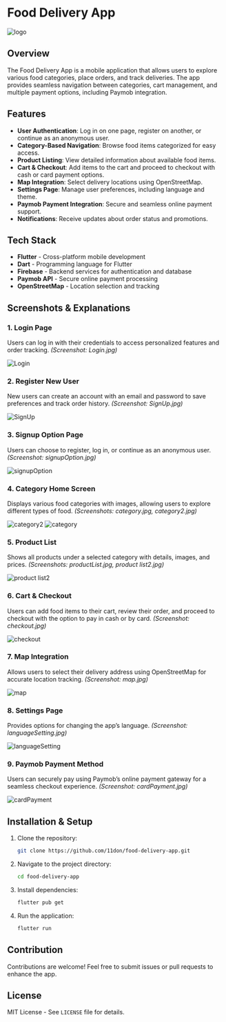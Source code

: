 # Food Delivery App

![logo](https://github.com/user-attachments/assets/f7f65aa9-33eb-4051-9b42-40bb59fd979b)

## Overview

The Food Delivery App is a mobile application that allows users to explore various food categories, place orders, and track deliveries. The app provides seamless navigation between categories, cart management, and multiple payment options, including Paymob integration.

## Features

- **User Authentication**: Log in on one page, register on another, or continue as an anonymous user.
- **Category-Based Navigation**: Browse food items categorized for easy access.
- **Product Listing**: View detailed information about available food items.
- **Cart & Checkout**: Add items to the cart and proceed to checkout with cash or card payment options.
- **Map Integration**: Select delivery locations using OpenStreetMap.
- **Settings Page**: Manage user preferences, including language and theme.
- **Paymob Payment Integration**: Secure and seamless online payment support.
- **Notifications**: Receive updates about order status and promotions.

## Tech Stack

- **Flutter** - Cross-platform mobile development
- **Dart** - Programming language for Flutter
- **Firebase** - Backend services for authentication and database
- **Paymob API** - Secure online payment processing
- **OpenStreetMap** - Location selection and tracking

## Screenshots & Explanations

### 1. Login Page
Users can log in with their credentials to access personalized features and order tracking. *(Screenshot: Login.jpg)*

![Login](https://github.com/user-attachments/assets/0dcd83b8-3bd7-4365-8954-abca127d9897)

### 2. Register New User
New users can create an account with an email and password to save preferences and track order history. *(Screenshot: SignUp.jpg)*

![SignUp](https://github.com/user-attachments/assets/16e9fd15-9e87-486a-868d-a10c242652b0)

### 3. Signup Option Page
Users can choose to register, log in, or continue as an anonymous user. *(Screenshot: signupOption.jpg)*

![signupOption](https://github.com/user-attachments/assets/51ee1b33-a9ab-4a3c-8822-e74f6c51fc78)

### 4. Category Home Screen
Displays various food categories with images, allowing users to explore different types of food. *(Screenshots: category.jpg, category2.jpg)*

![category2](https://github.com/user-attachments/assets/f6b96703-9756-4a2a-8223-396dd35254ce)
![category](https://github.com/user-attachments/assets/57095780-239b-4a50-b165-f67a36ca6aa0)

### 5. Product List
Shows all products under a selected category with details, images, and prices. *(Screenshots: productList.jpg, product list2.jpg)*

![product list2](https://github.com/user-attachments/assets/13ea9a3d-37d5-4727-b944-9ddaaedda991)

### 6. Cart & Checkout
Users can add food items to their cart, review their order, and proceed to checkout with the option to pay in cash or by card. *(Screenshot: checkout.jpg)*

![checkout](https://github.com/user-attachments/assets/1377a4ad-1437-41eb-b10d-bfd13a7659a9)

### 7. Map Integration
Allows users to select their delivery address using OpenStreetMap for accurate location tracking. *(Screenshot: map.jpg)*

![map](https://github.com/user-attachments/assets/0195b8a1-6454-43c6-a8b2-af3a7de2b5da)

### 8. Settings Page
Provides options for changing the app’s language. *(Screenshot: languageSetting.jpg)*

![languageSetting](https://github.com/user-attachments/assets/e3ccd339-7694-4e7b-9d4a-701d0049ac2b)

### 9. Paymob Payment Method
Users can securely pay using Paymob’s online payment gateway for a seamless checkout experience. *(Screenshot: cardPayment.jpg)*

![cardPayment](https://github.com/user-attachments/assets/02858d28-b0df-472d-9e7a-b01dcf08efa5)

## Installation & Setup

1. Clone the repository:
   ```sh
   git clone https://github.com/11don/food-delivery-app.git
   ```
2. Navigate to the project directory:
   ```sh
   cd food-delivery-app
   ```
3. Install dependencies:
   ```sh
   flutter pub get
   ```
4. Run the application:
   ```sh
   flutter run
   ```

## Contribution

Contributions are welcome! Feel free to submit issues or pull requests to enhance the app.

## License

MIT License - See `LICENSE` file for details.


